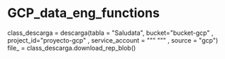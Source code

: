 # GCP_data_eng_functions

class_descarga = descarga(tabla = "Saludata",
         bucket="bucket-gcp" ,
         project_id="proyecto-gcp" ,
             service_account = """
                              """
         , source = "gcp")
file_ = class_descarga.download_rep_blob()
